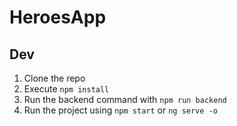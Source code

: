# HeroesApp

## Dev

1. Clone the repo
2. Execute ```npm install```
3. Run the backend command with ```npm run backend```
4. Run the project using ```npm start``` or ```ng serve -o```
